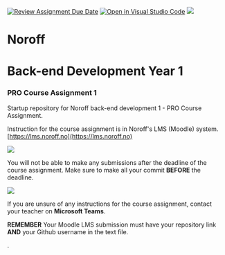 [![Review Assignment Due Date](https://classroom.github.com/assets/deadline-readme-button-22041afd0340ce965d47ae6ef1cefeee28c7c493a6346c4f15d667ab976d596c.svg)](https://classroom.github.com/a/tR160HIa)
[![Open in Visual Studio Code](https://classroom.github.com/assets/open-in-vscode-2e0aaae1b6195c2367325f4f02e2d04e9abb55f0b24a779b69b11b9e10269abc.svg)](https://classroom.github.com/online_ide?assignment_repo_id=17878905&assignment_repo_type=AssignmentRepo)
![](http://images.restapi.co.za/pvt/Noroff-64.png)
# Noroff
# Back-end Development Year 1
### PRO Course Assignment 1

Startup repository for Noroff back-end development 1 - PRO Course Assignment.

Instruction for the course assignment is in Noroff's LMS (Moodle) system.
[https://lms.noroff.no](https://lms.noroff.no)

![](http://images.restapi.co.za/pvt/ca_important.png)

You will not be able to make any submissions after the deadline of the course assignment. Make sure to make all your commit **BEFORE** the deadline.

![](http://images.restapi.co.za/pvt/help.png)

If you are unsure of any instructions for the course assignment, contact your teacher on **Microsoft Teams**.

**REMEMBER** Your Moodle LMS submission must have your repository link **AND** your Github username in the text file.

.
